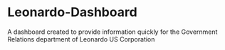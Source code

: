 # Leonardo-Dashboard
A dashboard created to provide information quickly for the Government Relations department of Leonardo US Corporation
